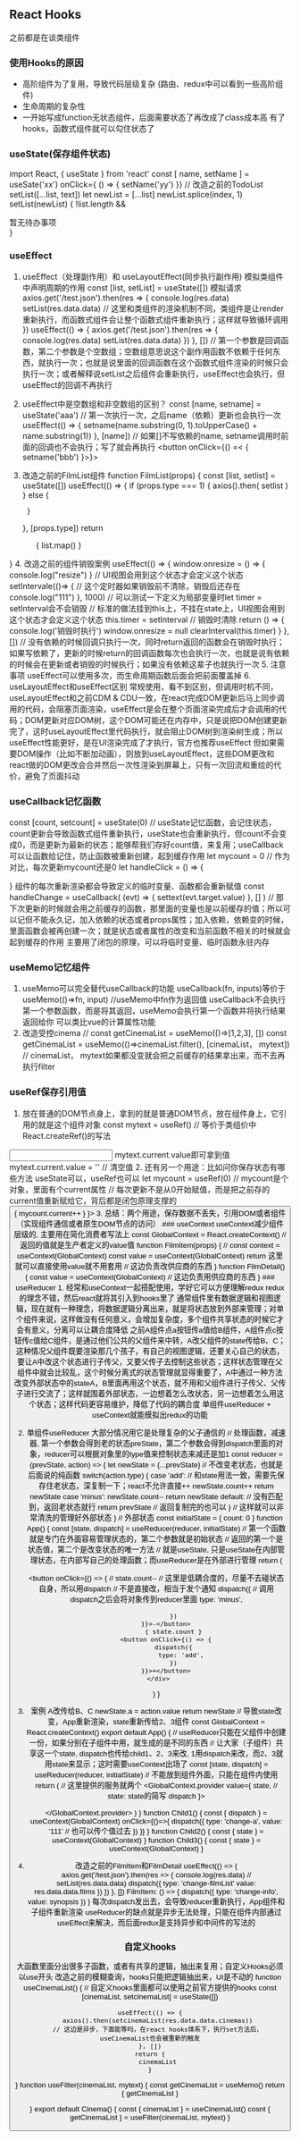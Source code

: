 <!--
 * @Author: yuzihan yuzihanyuzihan@163.com
 * @Date: 2022-05-20 18:44:05
 * @LastEditors: yuzihan yuzihanyuzihan@163.com
 * @LastEditTime: 2022-05-26 09:18:04
 * @FilePath: /fe_interview/react/react3.md
 * @Description: 这是默认设置,请设置`customMade`, 打开koroFileHeader查看配置 进行设置: https://github.com/OBKoro1/koro1FileHeader/wiki/%E9%85%8D%E7%BD%AE
-->
## React Hooks
之前都是在谈类组件
### 使用Hooks的原因
- 高阶组件为了复用，导致代码层级复杂 (路由、redux中可以看到一些高阶组件)
- 生命周期的复杂性
- 一开始写成function无状态组件，后面需要状态了再改成了class成本高
有了hooks，函数式组件就可以勾住状态了
### useState(保存组件状态)
import React, { useState } from 'react'
const [ name, setName ] = useSate('xx')
onClick={ () => {
    setName('yy')
}}
// 改造之前的TodoList
setList([...list, text])
let newList = [...list]
newList.splice(index, 1)
setList(newList)
{ !list.length && <div>暂无待办事项</div> }
### useEffect
1. useEffect（处理副作用）和 useLayoutEffect(同步执行副作用)
模拟类组件中声明周期的作用
const [list, setList] = useState([])
模拟请求
axios.get('/test.json').then(res => {
    console.log(res.data)
    setList(res.data.data) // 这里和类组件的渲染机制不同，类组件是让render重新执行，而函数式组件会让整个函数式组件重新执行；这样就导致循环调用
})
useEffect(() => {
    axios.get('/test.json').then(res => {
        console.log(res.data)
        setList(res.data.data) 
    })
}, []) // 第一个参数是回调函数，第二个参数是个空数组；空数组意思说这个副作用函数不依赖于任何东西，就执行一次；也就是说里面的回调函数在这个函数式组件渲染的时候只会执行一次；或者解释说setList之后组件会重新执行，useEffect也会执行，但useEffect的回调不再执行
2. useEffect中是空数组和非空数组的区别？
const [name, setname] = useState('aaa')
// 第一次执行一次，之后name（依赖）更新也会执行一次
useEffect(() => {
    setname(name.substring(0, 1).toUpperCase() + name.substring(1))
}, [name]) // 如果[]不写依赖的name, setname调用时前面的回调也不会执行；写了就会再执行
<button onClick={() =< {
    setname('bbb')
}>}></button>
3. 改造之前的FilmList组件
function FilmList(props) {
    const [list, setlist] = useState([])
    useEffect(() => {
        if (props.type === 1) {
            axios().then( setlist )
        } else {

        }
    }, [props.type])
    return <ul>
            {
                list.map()
            }
    </ul>
}
4. 改造之前的组件销毁案例
useEffect(() => {
    window.onresize = () => {
        console.log("resize")
    }
    // UI视图会用到这个状态才会定义这个状态
    setIntervale(()=> { // 这个定时器如果销毁前不清除，销毁后还存在
        console.log("111")
    }, 1000)
    // 可以测试一下定义为局部变量时let timer = setInterval会不会销毁
    // 标准的做法挂到this上，不挂在state上，UI视图会用到这个状态才会定义这个状态
    this.timer = setInterval // 销毁时清除
    return () => {
        console.log('销毁时执行')
        window.onresize = null
        clearInterval(this.timer)
    }
}, []) // 没有依赖的时候回调只执行一次，同时return返回的函数会在销毁时执行；如果写依赖了，更新的时候return的回调函数每次也会执行一次，也就是说有依赖的时候会在更新或者销毁的时候执行；如果没有依赖这辈子也就执行一次
5. 注意事项
useEffect可以使用多次，而生命周期函数后面会把前面覆盖掉
6. useLayoutEffect和useEffect区别
常规使用，看不到区别，但调用时机不同，useLayoutEffect和之前CDM & CDU一致，在react完成DOM更新后马上同步调用的代码，会阻塞页面渲染，useEffect是会在整个页面渲染完成后才会调用的代码；DOM更新对应DOM树，这个DOM可能还在内存中，只是说把DOM创建更新完了，这时useLayoutEffect里代码执行，就会阻止DOM树到渲染树生成；所以useEffect性能更好，是在UI渲染完成了才执行，官方也推荐useEffect
但如果需要DOM操作（比如不断加动画），则放到useLayoutEffect，这些DOM更改和react做的DOM更改会合并然后一次性渲染到屏幕上，只有一次回流和重绘的代价，避免了页面抖动
### useCallback记忆函数
const [count, setcount] = useState(0)
// useState记忆函数，会记住状态，count更新会导致函数式组件重新执行，useState也会重新执行，但count不会变成0，而是更新为最新的状态；能够帮我们存好count值，来复用；useCallback可以让函数给记住，防止函数被重新创建，起到缓存作用
let mycount = 0 // 作为对比，每次更新mycount还是0
let handleClick = () => {
    
}
组件的每次重新渲染都会导致定义的临时变量、函数都会重新赋值
const handleChange = useCallback(
    (evt) => {
        settext(evt.target.value)
    }, []
) // 那下次更新的时候就会用之前缓存的函数，那里面的变量也是以前缓存的值；所以可以记但不能永久记，加入依赖的状态或者props属性；加入依赖，依赖变的时候，里面函数会被再创建一次；就是状态或者属性的改变和当前函数不相关的时候就会起到缓存的作用
主要用了闭包的原理，可以将临时变量、临时函数永驻内存
### useMemo记忆组件
1. useMemo可以完全替代useCallback的功能
useCallback(fn, inputs)等价于useMemo(()=>fn, input) //useMemo中fn作为返回值
useCallback不会执行第一个参数函数，而是将其返回，useMemo会执行第一个函数并将执行结果返回给你
可以类比vue的计算属性功能
2. 改造受控cinema
// const getCinemaList = useMemo(()=>[1,2,3], [])
const getCinemaList = useMemo(()=>cinemaList.filter(), [cinemaList， mytext]) // cinemaList， mytext如果都没变就会把之前缓存的结果拿出来，而不去再执行filter
### useRef保存引用值
1. 放在普通的DOM节点身上，拿到的就是普通DOM节点，放在组件身上，它引用的就是这个组件对象
const mytext = useRef() // 等价于类组价中React.createRef()的写法
<input ref={mytext} />
mytext.current.value即可拿到值
mytext.current.value = '' // 清空值
2. 还有另一个用途：比如问你保存状态有哪些方法
useState可以，useRef也可以
let mycount = useRef(0) // mycount是个对象，里面有个current属性
// 每次更新不是从0开始赋值，而是把之前存的current值重新赋给它，背后都是闭包原理支撑的
<button onClick={ () => {
    mycount.current++
} }>
3. 总结：两个用途，保存数据不丢失，引用DOM或者组件（实现组件通信或者原生DOM节点的访问）
### useContext
useContext减少组件层级的, 主要用在简化消费者写法上
const GlobalContext = React.createContext() // 返回的值就是生产者定义的value值
function FilmItem(props) {
    // const context = useContext(GlobalContext)
    const value = useContext(GlobalContext)
    return 这里就可以直接使用value就不用套用<GlobalContext.Consumer>
    // 这边负责改供应商的东西
}
function FilmDetail() {
    const value = useContext(GlobalContext)
    // 这边负责用供应商的东西
}
### useReducer
1. 经常和useContext一起搭配使用，学好它可以方便理解redux
redux的理念不错，然后react就将其引入到hooks里了
通常组件里有数据逻辑和视图逻辑，现在就有一种理念，将数据逻辑分离出来，就是将状态放到外部来管理；对单个组件来说，这样做没有任何意义，会增加复杂度，多个组件共享状态的时候它才会有意义，分离可以让耦合度降低
之前A组件点a按钮传a值给B组件，A组件点c按钮传c值给C组件，是通过他们公共的父组件来中转，A改父组件的state传给B、C；这种情况父组件既要渲染那几个孩子，有自己的视图逻辑，还要关心自己的状态，要让A中改这个状态进行子传父，又要父传子去控制这些状态；这样状态管理在父组件中就会比较乱，这个时候分离式的状态管理就显得重要了，A中通过一种方法改变外部状态中的stateA，B里面再用这个状态，就不用和父组件进行子传父、父传子进行交流了；这样就围着外部状态，一边想着怎么改状态，另一边想着怎么用这个状态；这样代码更容易维护，降低了代码的耦合度
单组件useReducer + useContext就能模拟出redux的功能

2. 单组件useReducer
大部分情况用它是处理复杂的父子通信的
// 处理函数，减速器, 第一个参数会得到老的状态preState，第二个参数会得到dispatch里面的对象，reducer可以根据对象里的type值来控制状态来减还是加1
const reducer = (prevState, action) => {
    let newState = {...prevState} // 不改变老状态，也就是后面说的纯函数
    switch(action.type) {
        case 'add':
            // 和state用法一致，需要先保存住老状态，深复制一下；react不允许直接++
            newState.count++
            return newState
        case 'minus':
            newState.count--
            return newState
        default: // 没有匹配到，返回老状态就行
            return prevState // 返回复制完的也可以
        } // 这样就可以非常清洗的管理好外部状态
}
// 外部状态
const initialState = {
    count: 0
}
function App() {
    const [state, dispatch] = useReducer(reducer, initialState) // 第一个函数就是专门在外面容易管理状态的，第二个参数就是初始状态
    // 返回的第一个是状态值，第二个是改变状态的唯一方法
    // 就是useState, 只是useState在内部管理状态，在内部写自己的处理函数；而useReducer是在外部进行管理
    return (
        <div>
            <button onClick={() => {
                // state.count--
                // 这里是低耦合度的，尽量不去碰状态自身，所以用dispatch
                // 不是直接改，相当于发个通知
                dispatch({ // 调用dispatch之后会将对象传到reducer里面
                    type: 'minus',

                })
            }}>-</button>
                { state.count }
            <button onClick={() => {
                dispatch({
                    type: 'add',
                })
            }}>+</button>
        </div>
    )
}

3. 案例
A改传给B、C
newState.a = action.value
return newState // 导致state改变，App重新渲染，state重新传给2、3组件
const GlobalContext = React.createContext()
export default App() {
    // useReducer只能在父组件中创建一份，如果分别在子组件中用，就生成的是不同的东西
    // 让大家（子组件）共享这一个state, dispatch也传给child1、2、3来改, 1用dispatch来改，而2、3就用state来显示；这时需要useContext出场了
    const [state, dispatch] = useReducer(reducer, initialState) // 不能放到组件外面，只能在组件内使用
    return (
        // 这里提供的服务就两个
        <GlobalContext.provider value={
            state, // state: state的简写
            dispatch
        }>
            <div>
                <Child1 />
                <Child2 />
                <Child3 />
            </div>
        </GlobalContext.provider>
    )
}
function Child1() {
    const { dispatch } = useContext(GlobalContext)
    onClick={()=>{
        dispatch({
            type: 'change-a',
            value: '111' // 也可以传个值过去
        })
    }}
}
function Child2() {
    const { state } = useContext(GlobalContext)
}
function Child3() {
    const { state } = useContext(GlobalContext)
}
4. 改造之前的FilmItem和FilmDetail
useEffect(() => {
    axios.get('/test.json').then(res => {
        console.log(res.data)
        // setList(res.data.data) 
        dispatch({
            type: 'change-filmList'
            value: res.data.data.films
        })
    })
}, [])
FilmItem:
() => {
    dispatch({
        type: 'change-info',
        value: synopsis
    })
}
每次dispatch发出去，会导致reducer重新执行，App组件和子组件重新渲染
useReducer的缺点就是异步无法处理，只能在组件内部通过useEffect来解决，而后面redux是支持异步和中间件的写法的
### 自定义hooks
大函数里面分出很多子函数，或者有共享的逻辑，抽出来复用；自定义Hooks必须以use开头
改造之前的模糊查询，hooks只能把逻辑抽出来，UI是不动的
function useCinemaList() { // 自定义hooks里面都可以使用之前官方提供的hooks
    const [cinemaList, setcinemaList] = useState([])

    useEffect(() => {
        axios().then(setcinemaList(res.data.data.cinemas))
        // 这边是异步，下面能等吗，在react hooks体系下，执行set方法后，useCinemaList也会被重新的触发
    }, [])
    return {
        cinemaList
    }
}
function useFilter(cinemaList, mytext) {
    const getCinemaList = useMemo()
    return {
        getCinemaList
    }

}
export default Cinema() {
    const { cinemaList } = useCinemaList()
    cosnt { getCinemaList } = useFilter(cinemaList, mytext)
}



